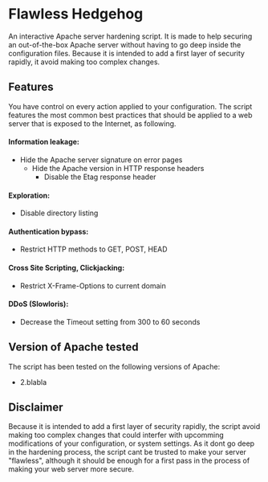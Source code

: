 # Flawless Hedgehog
An interactive Apache server hardening script.
It is made to help securing an out-of-the-box Apache server without having to go deep inside the configuration files.
Because it is intended to add a first layer of security rapidly, it avoid making too complex changes.

## Features
You have control on every action applied to your configuration.
The script features the most common best practices that should be applied to a web server that is exposed to the Internet, as following.

#### Information leakage:
- Hide the Apache server signature on error pages
  - Hide the Apache version in HTTP response headers
    - Disable the Etag response header

#### Exploration:
- Disable directory listing

#### Authentication bypass:
- Restrict HTTP methods to GET, POST, HEAD

#### Cross Site Scripting, Clickjacking:
- Restrict X-Frame-Options to current domain

#### DDoS (Slowloris):
- Decrease the Timeout setting from 300 to 60 seconds



## Version of Apache tested
The script has been tested on the following versions of Apache:
- 2.blabla

## Disclaimer
Because it is intended to add a first layer of security rapidly, the script avoid making too complex changes that could interfer with upcomming modifications of your configuration, or system settings.
As it dont go deep in the hardening process, the script cant be trusted to make your server "flawless", although it should be enough for a first pass in the process of making your web server more secure.
